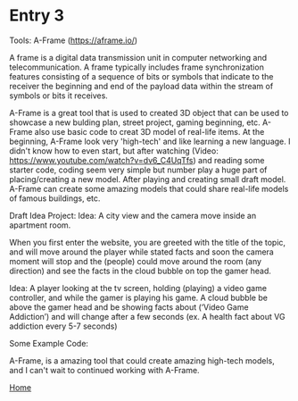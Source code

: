 # Entry 3

Tools: A-Frame (https://aframe.io/)

A frame is a digital data transmission unit in computer networking and telecommunication. A frame typically includes frame synchronization features consisting of a sequence of bits or symbols that indicate to the receiver the beginning and end of the payload data within the stream of symbols or bits it receives.

A-Frame is a great tool that is used to created 3D object that can be used to showcase a new bulding plan, street project, gaming beginning, etc. A-Frame also use basic code to creat 3D model of real-life items. At the beginning, A-Frame look very 'high-tech' and like learning a new language. I didn't know how to even start, but after watching (Video: https://www.youtube.com/watch?v=dv6_C4UqTfs) and reading some starter code, coding seem very simple but number play a huge part of placing/creating a new model. After playing and creating small draft model. A-Frame can create some amazing models that could share real-life models of famous buildings, etc.

Draft Idea Project:
    Idea: A city view and the camera move inside an apartment room.

When you first enter the website, you are greeted with the title of the topic, and will move around the player while stated facts and soon the camera moment will stop and the (people) could move around the room (any direction) and see the facts in the cloud bubble on top the gamer head.

Idea: A player looking at the tv screen, holding (playing) a video game controller, and while the gamer is playing his game. A cloud bubble be above the gamer head and be showing facts about (‘Video Game Addiction’) and will change after a few seconds  (ex. A health fact about VG addiction every 5-7 seconds)

Some Example Code:
<html>
 <head>
   <script src="https://aframe.io/releases/1.0.3/aframe.min.js"></script>
 </head>
 <body>
   <a-scene>
     <a-box position="-1 0.5 -3" rotation="0 45 0" color="#4CC3D9"></a-box>
     <a-sphere position="0 1.25 -5" radius="1.25" color="#EF2D5E"></a-sphere>
     <a-cylinder position="1 0.75 -3" radius="0.5" height="1.5" color="#FFC65D"></a-cylinder>
     <a-plane position="0 0 -4" rotation="-90 0 0" width="4" height="4" color="#7BC8A4"></a-plane>
     <a-sky color="#ECECEC"></a-sky>
   </a-scene>
 </body>
</html>

A-Frame, is a amazing tool that could create amazing high-tech models, and I can't wait to continued working with A-Frame.

[Home](../README.md)